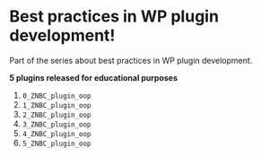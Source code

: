 # Best practices in WP plugin development!
Part of the series about best practices in WP plugin development.

**5 plugins released for educational purposes**

1. `0_ZNBC_plugin_oop`
2. `1_ZNBC_plugin_oop` 
3. `2_ZNBC_plugin_oop` 
4. `3_ZNBC_plugin_oop` 
5. `4_ZNBC_plugin_oop` 
6. `5_ZNBC_plugin_oop`
